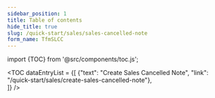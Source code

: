 ```yaml
---
sidebar_position: 1
title: Table of contents
hide_title: true 
slug: /quick-start/sales/sales-cancelled-note 
form_name: TfmSLCC
---
```


import {TOC} from '@src/components/toc.js';

<TOC
dataEntryList = {[
{"text": "Create Sales Cancelled Note", "link": "/quick-start/sales/create-sales-cancelled-note"},  
]}
/>
